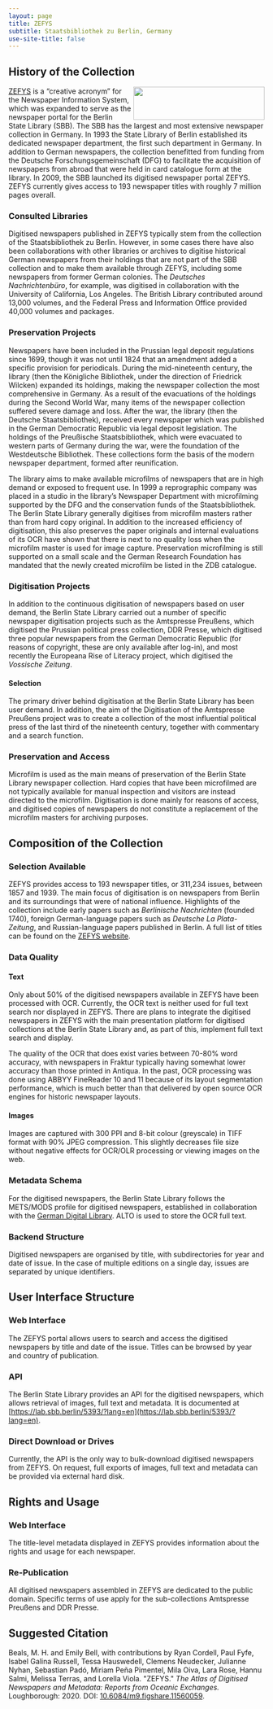 ```yaml
---
layout: page
title: ZEFYS
subtitle: Staatsbibliothek zu Berlin, Germany
use-site-title: false
---
```


## History of the Collection

<img src="https://blog.sbb.berlin/wp-content/uploads/stabi-logo.png" width="258" height="65" align="right">[ZEFYS](http://zefys.staatsbibliothek-berlin.de) is a “creative acronym”
for the Newspaper Information System, which was expanded to serve as the
newspaper portal for the Berlin State Library (SBB). The SBB has the
largest and most extensive newspaper collection in Germany. In 1993 the
State Library of Berlin established its dedicated newspaper department,
the first such department in Germany. In addition to German newspapers,
the collection benefitted from funding from the Deutsche
Forschungsgemeinschaft (DFG) to facilitate the acquisition of newspapers
from abroad that were held in card catalogue form at the library. In
2009, the SBB launched its digitised newspaper portal ZEFYS. ZEFYS
currently gives access to 193 newspaper titles with roughly 7 million
pages overall.

### Consulted Libraries

Digitised newspapers published in ZEFYS typically stem from the
collection of the Staatsbibliothek zu Berlin. However, in some cases
there have also been collaborations with other libraries or archives to
digitise historical German newspapers from their holdings that are not
part of the SBB collection and to make them available through ZEFYS,
including some newspapers from former German colonies. The *Deutsches
Nachrichtenbüro*, for example, was digitised in collaboration with the
University of California, Los Angeles. The British Library contributed
around 13,000 volumes, and the Federal Press and Information Office
provided 40,000 volumes and packages.

### Preservation Projects

Newspapers have been included in the Prussian legal deposit regulations
since 1699, though it was not until 1824 that an amendment added a
specific provision for periodicals. During the mid-nineteenth century,
the library (then the Königliche Bibliothek, under the direction of
Friedrick Wilcken) expanded its holdings, making the newspaper
collection the most comprehensive in Germany. As a result of the
evacuations of the holdings during the Second World War, many items of
the newspaper collection suffered severe damage and loss. After the war,
the library (then the Deutsche Staatsbibliothek), received every
newspaper which was published in the German Democratic Republic via
legal deposit legislation. The holdings of the Preußische
Staatsbibliothek, which were evacuated to western parts of Germany
during the war, were the foundation of the Westdeutsche Bibliothek.
These collections form the basis of the modern newspaper department,
formed after reunification.

The library aims to make available microfilms of newspapers that are in
high demand or exposed to frequent use. In 1999 a reprographic company
was placed in a studio in the library’s Newspaper Department with
microfilming supported by the DFG and the conservation funds of the
Staatsbibliothek. The Berlin State Library generally digitises from
microfilm masters rather than from hard copy original. In addition to
the increased efficiency of digitisation, this also preserves the paper
originals and internal evaluations of its OCR have shown that there is
next to no quality loss when the microfilm master is used for image
capture. Preservation microfilming is still supported on a small scale
and the German Research Foundation has mandated that the newly created
microfilm be listed in the ZDB catalogue.

### Digitisation Projects

In addition to the continuous digitisation of newspapers based on user
demand, the Berlin State Library carried out a number of specific
newspaper digitisation projects such as the Amtspresse Preußens, which
digitised the Prussian political press collection, DDR Presse, which
digitised three popular newspapers from the German Democratic Republic
(for reasons of copyright, these are only available after log-in), and
most recently the Europeana Rise of Literacy project, which digitised
the *Vossische* *Zeitung*.

#### Selection

The primary driver behind digitisation at the Berlin State Library has
been user demand. In addition, the aim of the Digitisation of the
Amtspresse Preußens project was to create a collection of the most
influential political press of the last third of the nineteenth century,
together with commentary and a search function.

### Preservation and Access

Microfilm is used as the main means of preservation of the Berlin State
Library newspaper collection. Hard copies that have been microfilmed are
not typically available for manual inspection and visitors are instead
directed to the microfilm. Digitisation is done mainly for reasons of
access, and digitised copies of newspapers do not constitute a
replacement of the microfilm masters for archiving purposes.

## Composition of the Collection

### Selection Available

ZEFYS provides access to 193 newspaper titles, or 311,234 issues,
between 1857 and 1939. The main focus of digitisation is on newspapers
from Berlin and its surroundings that were of national influence.
Highlights of the collection include early papers such as *Berlinische
Nachrichten* (founded 1740), foreign German-language papers such as
*Deutsche La Plata-Zeitung*, and Russian-language papers published in
Berlin. A full list of titles can be found on the [ZEFYS website](http://zefys.staatsbibliothek-berlin.de/index.php?id=list).

### Data Quality

#### Text

Only about 50% of the digitised newspapers available in ZEFYS have been
processed with OCR. Currently, the OCR text is neither used for full
text search nor displayed in ZEFYS. There are plans to integrate the
digitised newspapers in ZEFYS with the main presentation platform for
digitised collections at the Berlin State Library and, as part of this,
implement full text search and display.

The quality of the OCR that does exist varies between 70-80% word
accuracy, with newspapers in Fraktur typically having somewhat lower
accuracy than those printed in Antiqua. In the past, OCR processing was
done using ABBYY FineReader 10 and 11 because of its layout segmentation
performance, which is much better than that delivered by open source OCR
engines for historic newspaper layouts.

#### Images

Images are captured with 300 PPI and 8-bit colour (greyscale) in TIFF
format with 90% JPEG compression. This slightly decreases file size
without negative effects for OCR/OLR processing or viewing images on the
web.

### Metadata Schema 

For the digitised newspapers, the Berlin State Library follows the
METS/MODS profile for digitised newspapers, established in collaboration
with the [German Digital Library](https://wiki.deutsche-digitale-bibliothek.de/display/DFD/Anwendungsprofile+und+Best+Practice+Guides\#AnwendungsprofileundBestPracticeGuides-GesamtaufnahmeeinerZeitung).
ALTO is used to store the OCR full text.

### Backend Structure

Digitised newspapers are organised by title, with subdirectories for
year and date of issue. In the case of multiple editions on a single
day, issues are separated by unique identifiers.

## User Interface Structure

### Web Interface

The ZEFYS portal allows users to search and access the digitised
newspapers by title and date of the issue. Titles can be browsed by year
and country of publication.

### API

The Berlin State Library provides an API for the digitised newspapers,
which allows retrieval of images, full text and metadata. It is
documented at [https://lab.sbb.berlin/5393/?lang=en](https://lab.sbb.berlin/5393/?lang=en).

### Direct Download or Drives

Currently, the API is the only way to bulk-download digitised newspapers
from ZEFYS. On request, full exports of images, full text and metadata
can be provided via external hard disk.

## Rights and Usage

### Web Interface

The title-level metadata displayed in ZEFYS provides information about
the rights and usage for each newspaper.

### Re-Publication

All digitised newspapers assembled in ZEFYS are dedicated to the public
domain. Specific terms of use apply for the sub-collections Amtspresse
Preußens and DDR Presse.
  
## Suggested Citation

Beals, M. H. and Emily Bell, with contributions by Ryan Cordell, Paul Fyfe, Isabel Galina Russell, Tessa Hauswedell, Clemens Neudecker, Julianne Nyhan, Sebastian Padó, Miriam Peña Pimentel, Mila Oiva, Lara Rose, Hannu Salmi, Melissa Terras, and Lorella Viola. "ZEFYS." *The Atlas of Digitised Newspapers and Metadata: Reports from Oceanic Exchanges.* Loughborough: 2020. DOI: [10.6084/m9.figshare.11560059](https://figshare.com/articles/The_Atlas_of_Digitised_Newspapers_and_Metadata_Reports_from_Oceanic_Exchanges/11560059).
